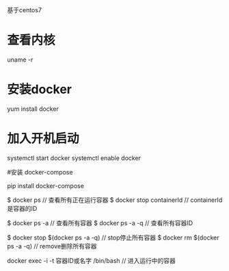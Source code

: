 基于centos7

# 查看内核
uname -r
# 安装docker
yum install docker
# 加入开机启动
systemctl start docker
systemctl enable docker

#安装 docker-compose

pip install docker-compose

$ docker ps // 查看所有正在运行容器
$ docker stop containerId // containerId 是容器的ID

$ docker ps -a // 查看所有容器
$ docker ps -a -q // 查看所有容器ID

$ docker stop $(docker ps -a -q) //  stop停止所有容器
$ docker  rm $(docker ps -a -q) //   remove删除所有容器

docker exec -i -t 容器ID或名字 /bin/bash  // 进入运行中的容器

